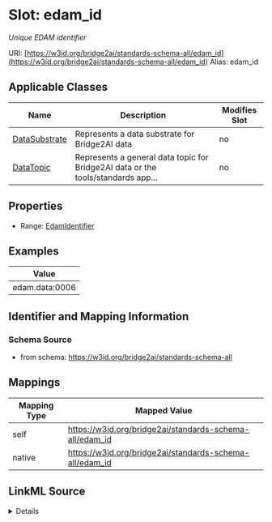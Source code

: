 

# Slot: edam_id 


_Unique EDAM identifier_





URI: [https://w3id.org/bridge2ai/standards-schema-all/edam_id](https://w3id.org/bridge2ai/standards-schema-all/edam_id)
Alias: edam_id

<!-- no inheritance hierarchy -->





## Applicable Classes

| Name | Description | Modifies Slot |
| --- | --- | --- |
| [DataSubstrate](DataSubstrate.md) | Represents a data substrate for Bridge2AI data |  no  |
| [DataTopic](DataTopic.md) | Represents a general data topic for Bridge2AI data or the tools/standards app... |  no  |







## Properties

* Range: [EdamIdentifier](EdamIdentifier.md)






## Examples

| Value |
| --- |
| edam.data:0006 |

## Identifier and Mapping Information







### Schema Source


* from schema: https://w3id.org/bridge2ai/standards-schema-all




## Mappings

| Mapping Type | Mapped Value |
| ---  | ---  |
| self | https://w3id.org/bridge2ai/standards-schema-all/edam_id |
| native | https://w3id.org/bridge2ai/standards-schema-all/edam_id |




## LinkML Source

<details>
```yaml
name: edam_id
description: Unique EDAM identifier
examples:
- value: edam.data:0006
from_schema: https://w3id.org/bridge2ai/standards-schema-all
rank: 1000
values_from:
- edam.data
- edam.format
- edam.operation
- edam.topic
alias: edam_id
domain_of:
- DataSubstrate
- DataTopic
range: edam_identifier

```
</details>